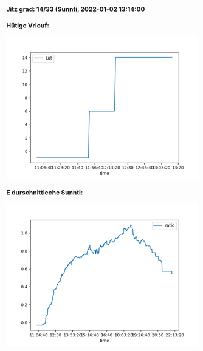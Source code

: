 ### Jitz grad: 14/33 (Sunnti, 2022-01-02 13:14:00

### Hütige Vrlouf:
![Graph](Today.png)

### E durschnittleche Sunnti:
![Graph](Sunnti.png)